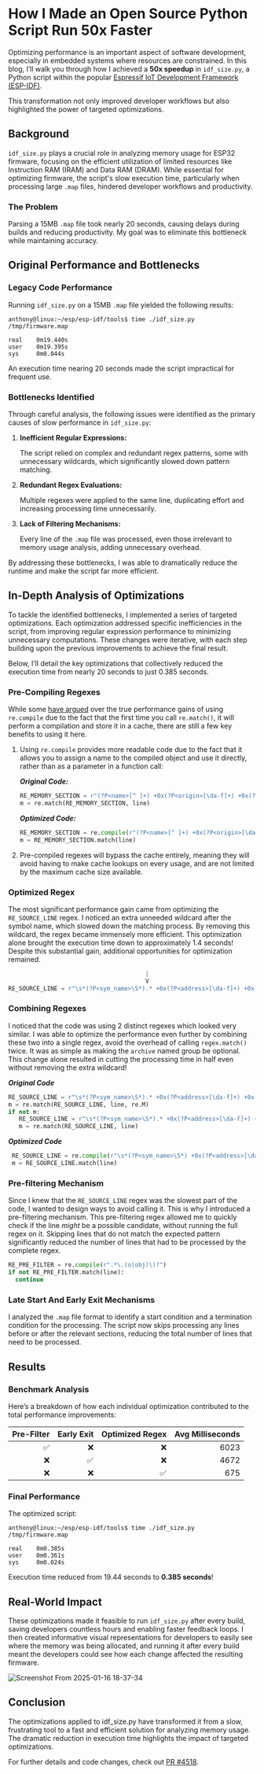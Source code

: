 # How I Made an Open Source Python Script Run 50x Faster

Optimizing performance is an important aspect of software development, especially in embedded systems where resources are constrained. 
In this blog, I’ll walk you through how I achieved a **50x speedup** in `idf_size.py`, 
a Python script within the popular [Espressif IoT Development Framework (ESP-IDF)](https://github.com/espressif/esp-idf).

This transformation not only improved developer workflows but also highlighted the power of targeted optimizations.

## Background

`idf_size.py` plays a crucial role in analyzing memory usage for ESP32 firmware, focusing on the efficient utilization of limited resources like Instruction RAM (IRAM) and Data RAM (DRAM). 
While essential for optimizing firmware, the script's slow execution time, particularly when processing large `.map` files, hindered developer workflows and productivity.

### The Problem
Parsing a 15MB `.map` file took nearly 20 seconds, causing delays during builds and reducing productivity.
My goal was to eliminate this bottleneck while maintaining accuracy.

## Original Performance and Bottlenecks

### Legacy Code Performance
Running `idf_size.py` on a 15MB `.map` file yielded the following results:
```shell
anthony@linux:~/esp/esp-idf/tools$ time ./idf_size.py /tmp/firmware.map

real    0m19.440s
user    0m19.395s
sys     0m0.044s
```

An execution time nearing 20 seconds made the script impractical for frequent use.

### Bottlenecks Identified
Through careful analysis, the following issues were identified as the primary causes of slow performance in `idf_size.py`:

1. **Inefficient Regular Expressions:**

   The script relied on complex and redundant regex patterns, some with unnecessary wildcards, which significantly slowed down pattern matching.

2. **Redundant Regex Evaluations:**

   Multiple regexes were applied to the same line, duplicating effort and increasing processing time unnecessarily.

3. **Lack of Filtering Mechanisms:**

   Every line of the `.map` file was processed, even those irrelevant to memory usage analysis, adding unnecessary overhead.

By addressing these bottlenecks, I was able to dramatically reduce the runtime and make the script far more efficient.

## In-Depth Analysis of Optimizations

To tackle the identified bottlenecks, I implemented a series of targeted optimizations. 
Each optimization addressed specific inefficiencies in the script, from improving regular expression performance 
to minimizing unnecessary computations. These changes were iterative, with each step building upon the previous improvements 
to achieve the final result.

Below, I’ll detail the key optimizations that collectively reduced the execution time from nearly 20 seconds to just 0.385 seconds.

### Pre-Compiling Regexes
While some [have argued](https://stackoverflow.com/questions/452104/is-it-worth-using-pythons-re-compile) over the true performance gains of using `re.compile` 
due to the fact that the first time you call `re.match()`, it will perform a compilation and store it in a cache, there are still a few key benefits to using it here.
1. Using `re.compile` provides more readable code due to the fact that it allows you to assign a name to the compiled object and use it directly, rather than as a parameter in a function call:
       
    **_Original Code:_**
    ```python
    RE_MEMORY_SECTION = r"(?P<name>[^ ]+) +0x(?P<origin>[\da-f]+) +0x(?P<length>[\da-f]+)"
    m = re.match(RE_MEMORY_SECTION, line)
    ```

    **_Optimized Code:_**
    ```python
    RE_MEMORY_SECTION = re.compile(r"(?P<name>[^ ]+) +0x(?P<origin>[\da-f]+) +0x(?P<length>[\da-f]+)")
    m = RE_MEMORY_SECTION.match(line)
    ```
2. Pre-compiled regexes will bypass the cache entirely, meaning they will avoid having to make cache lookups on every usage, and are not limited by the maximum cache size available.

### Optimized Regex  
The most significant performance gain came from optimizing the `RE_SOURCE_LINE` regex. I noticed an extra unneeded wildcard after the symbol name, which slowed down the matching process. By removing this wildcard, the regex became immensely more efficient.
This optimization alone brought the execution time down to approximately 1.4 seconds! Despite this substantial gain, additional opportunities for optimization remained.

```python
                                       |
                                       V
RE_SOURCE_LINE = r"\s*(?P<sym_name>\S*).* +0x(?P<address>[\da-f]+) +0x(?P<size>[\da-f]+) (?P<archive>.+\.a)?\(?P<object_file>.+\.(o|obj))?\)"
```

### Combining Regexes
   I noticed that the code was using 2 distinct regexes which looked very similar.  I was able to optimize the performance even further by
   combining these two into a single regex, avoid the overhead of calling `regex.match()` twice. It was as simple as making the `archive`
   named group be optional. This change alone resulted in cutting the processing time in half even without removing the extra wildcard!

   **_Original Code_**
   ```python
   RE_SOURCE_LINE = r"\s*(?P<sym_name>\S*).* +0x(?P<address>[\da-f]+) +0x(?P<size>[\da-f]+) (?P<archive>.+\.a)\((?P<object_file>.+\.ob?j?)\)"
   m = re.match(RE_SOURCE_LINE, line, re.M)
   if not m:
      RE_SOURCE_LINE = r"\s*(?P<sym_name>\S*).* +0x(?P<address>[\da-f]+) +0x(?P<size>[\da-f]+) (?P<object_file>.+\.ob?j?)"
      m = re.match(RE_SOURCE_LINE, line)
   ```
   
   **_Optimized Code_**
   ```python
    RE_SOURCE_LINE = re.compile(r"\s*(?P<sym_name>\S*) +0x(?P<address>[\da-f]+) +0x(?P<size>[\da-f]+) (?P<archive>.+\.a)?\(?(?P<object_file>.+\.(o|obj))\)?")
    m = RE_SOURCE_LINE.match(line)
   ```

### Pre-filtering Mechanism
   Since I knew that the `RE_SOURCE_LINE` regex was the slowest part of the code, I wanted to design ways to avoid calling it. This is why I introduced a pre-filtering mechanism.
   This pre-filtering regex allowed me to quickly check if the line _might_ be a possible candidate, without running the full regex on it.
   Skipping lines that do not match the expected pattern significantly reduced the number of lines that had to be processed by the complete regex.

   ```python
   RE_PRE_FILTER = re.compile(r".*\.(o|obj)\)?")
   if not RE_PRE_FILTER.match(line):
     continue
   ```

### Late Start And Early Exit Mechanisms
I analyzed the `.map` file format to identify a start condition and a termination condition for the processing. 
The script now skips processing any lines before or after the relevant sections, reducing the total number of lines that need to be processed.

## Results

### Benchmark Analysis
Here’s a breakdown of how each individual optimization contributed to the total performance improvements:

| Pre-Filter | Early Exit | Optimized Regex | Avg Milliseconds |
|------------:|------------:|-------------:|------------:|
| ✅          | ❌          | ❌           | 6023       |
| ❌          | ✅          | ❌           | 4672       |
| ❌          | ❌          | ✅           | 675        |

### Final Performance

The optimized script:
```shell
anthony@linux:~/esp/esp-idf/tools$ time ./idf_size.py /tmp/firmware.map

real    0m0.385s
user    0m0.361s
sys     0m0.024s
```

Execution time reduced from 19.44 seconds to **0.385 seconds**!

## Real-World Impact

These optimizations made it feasible to run `idf_size.py` after every build, saving developers countless hours and enabling faster feedback loops. 
I then created informative visual representations for developers to easily see where the memory was being allocated, and running it after every build meant the developers could see how each change affected the resulting firmware.

![Screenshot From 2025-01-16 18-37-34](https://github.com/user-attachments/assets/88f97cc3-e55a-4bc7-b8b0-f3c265f67bc6)


## Conclusion

The optimizations applied to idf_size.py have transformed it from a slow, frustrating tool to a fast and efficient solution for analyzing memory usage. 
The dramatic reduction in execution time highlights the impact of targeted optimizations.

For further details and code changes, check out [PR #4518](https://github.com/espressif/esp-idf/pull/4518).
